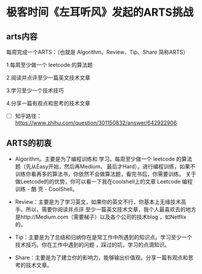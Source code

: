 # 极客时间《左耳听风》发起的ARTS挑战

## arts内容 ##

每周完成一个ARTS：（也就是 Algorithm、Review、Tip、Share 简称ARTS）

1.每周至少做一个 leetcode 的算法题

2.阅读并点评至少一篇英文技术文章

3.学习至少一个技术技巧

4.分享一篇有观点和思考的技术文章

- [ ] 知乎路径：https://www.zhihu.com/question/301150832/answer/642922906


## ARTS的初衷 ##

- Algorithm。主要是为了编程训练和 学习。每周至少做一个 leetcode 的算法题（先从Easy开始，然后再Medium，
	最后才Hard）。进行编程训练，如果不训练你看再多的算法书，你依然不会做算法题，看完书后，你需要训练。
	关于做Leetcode的的优势，你可以看一下我在coolshell上的文章 Leetcode 编程训练 - 酷 壳 - CoolShell。
	
- Review：主要是为了学习英文，如果你的英文不行，你基本上无缘技术高手。所以，需要你阅读并点评
	至少一篇英文技术文章，我个人最喜欢去的地方是http://Medium.com（需要梯子）以及各个公司的技术blog
	，如Netflix的。
	
- Tip：主要是为了总结和归纳你在是常工作中所遇到的知识点。学习至少一个技术技巧。你在工作中遇到的问题
	，踩过的坑，学习的点滴知识。
	
- Share：主要是为了建立你的影响力，能够输出价值观。分享一篇有观点和思考的技术文章。
	


